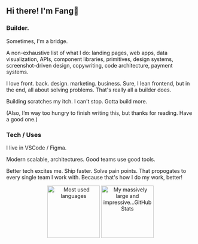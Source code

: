 ## Hi there! I'm Fang🦁

### Builder.

Sometimes, I'm a bridge.

A non-exhaustive list of what I do: landing pages, web apps, data visualization, APIs, component libraries, primitives, design systems, screenshot-driven design, copywriting, code architecture, payment systems.

I love front. back. design. marketing. business. Sure, I lean frontend, but in the end, all about solving problems. That's really all a builder does.

Building scratches my itch. I can't stop. Gotta build more. 

(Also, I’m way too hungry to finish writing this, but thanks for reading. Have a good one.)

### Tech / Uses

I live in VSCode / Figma.

Modern scalable, architectures. Good teams use good tools. 

Better tech excites me. Ship faster. Solve pain points. That propogates to every single team I work with. Because that's how I do my work, better!

<p align="center">
  <img height="140" src="https://github-readme-stats-armchair-traveller.vercel.app/api/top-langs/?username=armchair-traveller&layout=compact&hide=makefile&theme=nord" alt="Most used languages" />
  <img height="140" src="https://github-readme-stats-armchair-traveller.vercel.app/api?username=armchair-traveller&show_icons=true&count_private=true&hide=stars,prs&theme=nord" alt="My massively large and impressive...GitHub Stats" />
</p>
